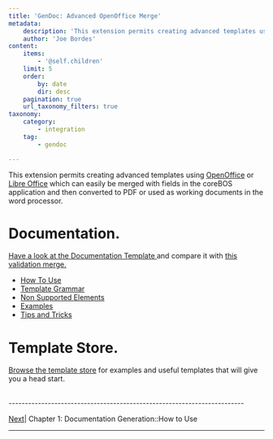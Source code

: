 ```yaml
---
title: 'GenDoc: Advanced OpenOffice Merge'
metadata:
    description: 'This extension permits creating advanced templates using OpenOffice or Libre Office which can easily be merged with fields in the coreBOS application and then converted to PDF or used as working documents in the word processor.'
    author: 'Joe Bordes'
content:
    items:
        - '@self.children'
    limit: 5
    order:
        by: date
        dir: desc
    pagination: true
    url_taxonomy_filters: true
taxonomy:
    category:
        - integration
    tag:
        - gendoc

---
```


This extension permits creating advanced templates using
[OpenOffice](https://www.openoffice.org/) or [Libre
Office](https://www.libreoffice.org) which can easily be merged with
fields in the coreBOS application and then converted to PDF or used as
working documents in the word processor.  

  

Documentation.
==============
[Have a look at the Documentation Template ](gendocdocumentation.odt) and
compare it with [this validation merge.](gendocdocumentation.pdf)


-   [How To Use](http://localhost/coreBOSDocumentation/knowledge-base/configuration-store//gendoc/howto/id:62a2382e72015e66c971f7c5aff878ed/store:configuration)
-   [Template Grammar](http://localhost/coreBOSDocumentation/knowledge-base/configuration-store/gendoc/gramatica)
-   [Non Supported Elements](http://localhost/coreBOSDocumentation/knowledge-base/configuration-store/gendoc/elemnosoportados)
-   [Examples](http://localhost/coreBOSDocumentation/knowledge-base/configuration-store//gendoc/gendocejemplos/id:5437d86d807c4e3578f4f96ac8331fe5/store:configuration)
-   [Tips and Tricks](http://localhost/coreBOSDocumentation/knowledge-base/configuration-store//gendoc/gendoctips/id:1bd28598d97da6e2054ed765bc34c2bf/store:configuration)

Template Store.
===============

[Browse the template store](http://localhost/coreBOSDocumentation/knowledge-base/gendoc-templates) for examples and
useful templates that will give you a head start.


<br>
------------------------------------------------------------------------

[Next](http://localhost/coreBOSDocumentation/knowledge-base/configuration-store//gendoc/howto/id:62a2382e72015e66c971f7c5aff878ed/store:configuration)| Chapter 1: Documentation Generation::How to Use

------------------------------------------------------------------------
